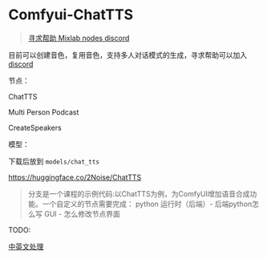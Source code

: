 # Comfyui-ChatTTS
> [寻求帮助 Mixlab nodes discord](https://discord.gg/cXs9vZSqeK)


目前可以创建音色，复用音色，支持多人对话模式的生成，寻求帮助可以加入[discord](https://discord.gg/cXs9vZSqeK)


节点：

ChatTTS

Multi Person Podcast

CreateSpeakers



模型：

下载后放到 ```models/chat_tts```

https://huggingface.co/2Noise/ChatTTS





> 分支是一个课程的示例代码:以ChatTTS为例，为ComfyUI增加语音合成功能。一个自定义的节点需要完成：
python 运行时（后端）- 后端python怎么写
GUI - 怎么修改节点界面



TODO:

[中英文处理](https://github.com/jianchang512/ChatTTS-ui/blob/main/uilib/utils.py)

